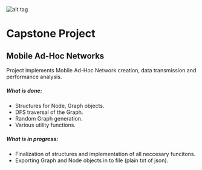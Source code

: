 ![alt tag](http://www.luys.am/images/content/lnn/aua.jpg)
# Capstone Project 
## Mobile Ad-Hoc Networks

Project implements Mobile Ad-Hoc Network creation, data transmission and performance analysis.


##### What is done:
- Structures for Node, Graph objects.
- DFS traversal of the Graph.
- Random Graph generation.
- Various utility functions.

##### What is in progress:
- Finalization of structures and implementation of all neccesary funcitons.
- Exporting Graph and Node objects in to file (plain txt of json).

